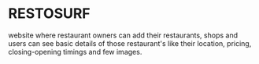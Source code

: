 # RESTOSURF

website where restaurant owners can add their restaurants, shops and users can see basic details of those restaurant's like their location, pricing, closing-opening timings and few images. 

